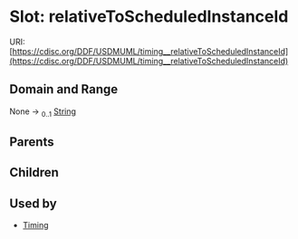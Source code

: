 
# Slot: relativeToScheduledInstanceId




URI: [https://cdisc.org/DDF/USDMUML/timing__relativeToScheduledInstanceId](https://cdisc.org/DDF/USDMUML/timing__relativeToScheduledInstanceId)


## Domain and Range

None &#8594;  <sub>0..1</sub> [String](types/String.md)

## Parents


## Children


## Used by

 * [Timing](Timing.md)
